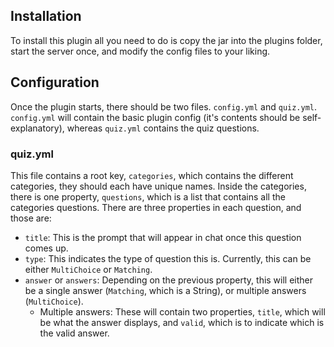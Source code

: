 ## Installation
To install this plugin all you need to do is copy the jar into the plugins folder, start the server once, and modify the config files to your liking.

## Configuration
Once the plugin starts, there should be two files. `config.yml` and `quiz.yml`.
`config.yml` will contain the basic plugin config (it's contents should be self-explanatory), whereas `quiz.yml` contains the quiz questions.

### quiz.yml
This file contains a root key, `categories`, which contains the different categories, they should each have unique names.
Inside the categories, there is one property, `questions`, which is a list that contains all the categories questions.
There are three properties in each question, and those are:
- `title`: This is the prompt that will appear in chat once this question comes up.
- `type`: This indicates the type of question this is. Currently, this can be either `MultiChoice` or `Matching`.
- `answer` or `answers`: Depending on the previous property, this will either be a single answer (`Matching`, which is a String), or multiple answers (`MultiChoice`).
  - Multiple answers: These will contain two properties, `title`, which will be what the answer displays, and `valid`, which is to indicate which is the valid answer.